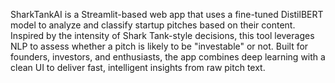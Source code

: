 SharkTankAI is a Streamlit-based web app that uses a fine-tuned DistilBERT model to analyze and classify startup pitches based on their content. Inspired by the intensity of Shark Tank-style decisions, this tool leverages NLP to assess whether a pitch is likely to be "investable" or not. Built for founders, investors, and enthusiasts, the app combines deep learning with a clean UI to deliver fast, intelligent insights from raw pitch text.
